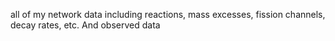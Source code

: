 all of my network data including reactions, mass excesses, fission channels, decay rates, etc. And observed data